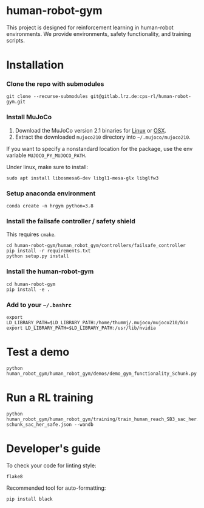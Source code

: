 # human-robot-gym

This project is designed for reinforcement learning in human-robot environments.
We provide environments, safety functionality, and training scripts.

# Installation
### Clone the repo with submodules
```
git clone --recurse-submodules git@gitlab.lrz.de:cps-rl/human-robot-gym.git
```
### Install MuJoCo
1. Download the MuJoCo version 2.1 binaries for
   [Linux](https://mujoco.org/download/mujoco210-linux-x86_64.tar.gz) or
   [OSX](https://mujoco.org/download/mujoco210-macos-x86_64.tar.gz).
1. Extract the downloaded `mujoco210` directory into `~/.mujoco/mujoco210`.

If you want to specify a nonstandard location for the package,
use the env variable `MUJOCO_PY_MUJOCO_PATH`.

Under linux, make sure to install: 
```
sudo apt install libosmesa6-dev libgl1-mesa-glx libglfw3
```
### Setup anaconda environment
```
conda create -n hrgym python=3.8
```
### Install the failsafe controller / safety shield
This requires `cmake`.
```
cd human-robot-gym/human_robot_gym/controllers/failsafe_controller
pip install -r requirements.txt
python setup.py install
```
### Install the human-robot-gym
```
cd human-robot-gym
pip install -e .
```

### Add to your `~/.bashrc` 
```
export LD_LIBRARY_PATH=$LD_LIBRARY_PATH:/home/thummj/.mujoco/mujoco210/bin
export LD_LIBRARY_PATH=$LD_LIBRARY_PATH:/usr/lib/nvidia
```

# Test a demo
```
python human_robot_gym/human_robot_gym/demos/demo_gym_functionality_Schunk.py
```

# Run a RL training
```
python human_robot_gym/human_robot_gym/training/train_human_reach_SB3_sac_her.py schunk_sac_her_safe.json --wandb
```

# Developer's guide
To check your code for linting style:
```
flake8
```
Recommended tool for auto-formatting: 
```
pip install black
```
